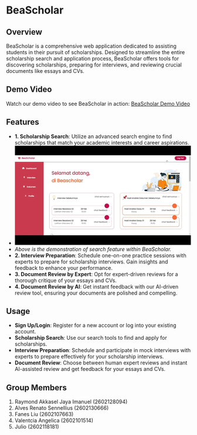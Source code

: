 # BeaScholar

## Overview
BeaScholar is a comprehensive web application dedicated to assisting students in their pursuit of scholarships. Designed to streamline the entire scholarship search and application process, BeaScholar offers tools for discovering scholarships, preparing for interviews, and reviewing crucial documents like essays and CVs.

## Demo Video
Watch our demo video to see BeaScholar in action: [BeaScholar Demo Video](https://www.youtube.com/watch?v=K63vh7QgksY)

## Features
- **1. Scholarship Search**: Utilize an advanced search engine to find scholarships that match your academic interests and career aspirations.
-  ![BeaScholar Usage GIF](frontend/src/img/searchgif.gif)
-  *Above is the demonstration of search feature within BeaScholar.*
- **2. Interview Preparation**: Schedule one-on-one practice sessions with experts to prepare for scholarship interviews. Gain insights and feedback to enhance your performance.
- **3. Document Review by Expert**: Opt for expert-driven reviews for a thorough critique of your essays and CVs.
- **4. Document Review by AI**: Get instant feedback with our AI-driven review tool, ensuring your documents are polished and compelling.

## Usage
- **Sign Up/Login**: Register for a new account or log into your existing account.
- **Scholarship Search**: Use our search tools to find and apply for scholarships.
- **Interview Preparation**: Schedule and participate in mock interviews with experts to prepare effectively for your scholarship interviews.
- **Document Review**: Choose between human expert reviews and instant AI-assisted review and get feedback for your essays and CVs.

## Group Members
1. Raymond Akkasel Jaya Imanuel (2602128094)
2. Alves Renato Sennellius (2602130666)
3. Fanes Liu (2602107663)
4. Valentcia Angelica (2602101514)
5. Julio (2602118181)

